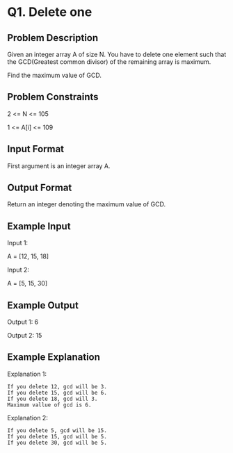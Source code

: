 # Q1. Delete one
## Problem Description

Given an integer array A of size N. You have to delete one element such that the GCD(Greatest common divisor) of the remaining array is maximum.

Find the maximum value of GCD.

## Problem Constraints
2 <= N <= 105

1 <= A[i] <= 109

## Input Format
First argument is an integer array A.

## Output Format
Return an integer denoting the maximum value of GCD.

## Example Input
Input 1:

 A = [12, 15, 18]

Input 2:

 A = [5, 15, 30]

## Example Output

Output 1:
 6

Output 2:
 15

## Example Explanation
Explanation 1:
   
    If you delete 12, gcd will be 3.
    If you delete 15, gcd will be 6.
    If you delete 18, gcd will 3.
    Maximum vallue of gcd is 6.

Explanation 2:

    If you delete 5, gcd will be 15.
    If you delete 15, gcd will be 5.
    If you delete 30, gcd will be 5.
